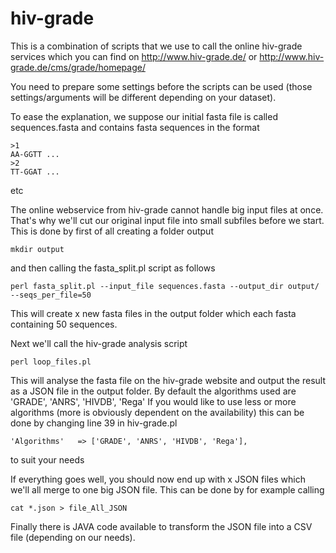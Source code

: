 # hiv-grade

This is a combination of scripts that we use to call the online hiv-grade services which you can find on http://www.hiv-grade.de/ or http://www.hiv-grade.de/cms/grade/homepage/

You need to prepare some settings before the scripts can be used (those settings/arguments will be different depending on your dataset).

To ease the explanation, we suppose our initial fasta file is called sequences.fasta and contains fasta sequences in the format

```
>1
AA-GGTT ...
>2
TT-GGAT ...
```

etc

The online webservice from hiv-grade cannot handle big input files at once. That's why we'll cut our original input file into small subfiles before we start.
This is done by first of all creating a folder output
```
mkdir output
```
and then calling the fasta_split.pl script as follows
```
perl fasta_split.pl --input_file sequences.fasta --output_dir output/ --seqs_per_file=50
```

This will create x new fasta files in the output folder which each fasta containing 50 sequences.

Next we'll call the hiv-grade analysis script
```
perl loop_files.pl
```

This will analyse the fasta file on the hiv-grade website and output the result as a JSON file in the output folder.
By default the algorithms used are 'GRADE', 'ANRS', 'HIVDB', 'Rega'
If you would like to use less or more algorithms (more is obviously dependent on the availability) this can be done by changing line 39 in hiv-grade.pl
```
'Algorithms'   => ['GRADE', 'ANRS', 'HIVDB', 'Rega'],
```
to suit your needs

If everything goes well, you should now end up with x JSON files which we'll all merge to one big JSON file. This can be done by for example calling
```
cat *.json > file_All_JSON
```

Finally there is JAVA code available to transform the JSON file into a CSV file (depending on our needs).

